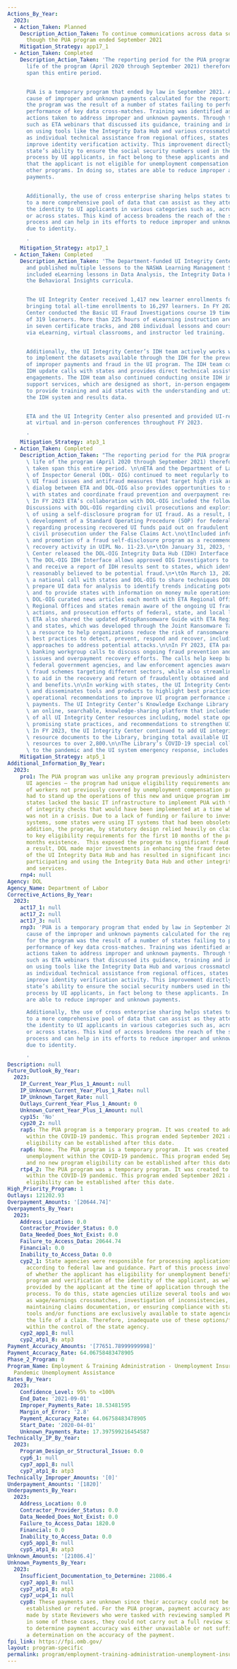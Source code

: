 ```yaml
---
Actions_By_Year:
  2023:
  - Action_Taken: Planned
    Description_Action_Taken: To continue communications across data sources even
      though the PUA program ended September 2021
    Mitigation_Strategy: app17_1
  - Action_Taken: Completed
    Description_Action_Taken: 'The reporting period for the PUA program is the entire
      life of the program (April 2020 through September 2021) therefore, actions taken
      span this entire period.


      PUA is a temporary program that ended by law in September 2021. A contributing
      cause of improper and unknown payments calculated for the reporting period for
      the program was the result of a number of states failing to perform or document
      performance of key data cross-matches. Training was identified as one of the
      actions taken to address improper and unknown payments. Through training opportunities
      such as ETA webinars that discussed its guidance, training and instructions
      on using tools like the Integrity Data Hub and various crossmatches, as well
      as individual technical assistance from regional offices, states were able to
      improve identity verification activity. This improvement directly impacts a
      state’s ability to ensure the social security numbers used in the UI claims
      process by UI applicants, in fact belong to these applicants and also ensures
      that the applicant is not eligible for unemployment compensation benefits under
      other programs. In doing so, states are able to reduce improper and unknown
      payments.


      Additionally, the use of cross enterprise sharing helps states to gain access
      to a more comprehensive pool of data that can assist as they attempt to verify
      the identity to UI applicants in various categories such as, across agencies
      or across states. This kind of access broadens the reach of the state verification
      process and can help in its efforts to reduce improper and unknown payments
      due to identity.

      '
    Mitigation_Strategy: atp17_1
  - Action_Taken: Completed
    Description_Action_Taken: 'The Department-funded UI Integrity Center completed
      and published multiple lessons to the NASWA Learning Management System, which
      included eLearning lessons in Data Analysis, the Integrity Data Hub (IDH), and
      the Behavioral Insights curricula.


      The UI Integrity Center received 1,417 new learner enrollments for FY 2023,
      bringing total all-time enrollments to 16,297 learners. In FY 2023, the UI Integrity
      Center conducted the Basic UI Fraud Investigations course 19 times to a total
      of 319 learners. More than 225 hours of eLearning instruction are available
      in seven certificate tracks, and 208 individual lessons and courses are offered
      via eLearning, virtual classrooms, and instructor led training.


      Additionally, the UI Integrity Center’s IDH team actively works with states
      to implement the datasets available through the IDH for the prevention and detection
      of improper payments and fraud in the UI program. The IDH team conducts bi-weekly
      IDH update calls with states and provides direct technical assistance and peer-to-peer
      engagements. The IDH team also continued conducting onsite IDH implementation
      support services, which are designed as short, in-person engagements with states
      to provide training and aid states with the understanding and utilization of
      the IDH system and results data.


      ETA and the UI Integrity Center also presented and provided UI-related trainings
      at virtual and in-person conferences throughout FY 2023.

      '
    Mitigation_Strategy: atp3_1
  - Action_Taken: Completed
    Description_Action_Taken: "The reporting period for the PUA program is the entire\
      \ life of the program (April 2020 through September 2021) therefore, actions\
      \ taken span this entire period. \n\nETA and the Department of Labor's Office\
      \ of Inspector General (DOL- OIG) continued to meet regularly to discuss emerging\
      \ UI fraud issues and antifraud measures that target high risk areas. The open\
      \ dialog between ETA and DOL-OIG also provides opportunities to streamline communication\
      \ with states and coordinate fraud prevention and overpayment recovery efforts.\
      \ In FY 2023 ETA’s collaboration with DOL-OIG included the following:\n\n•\t\
      Discussions with DOL-OIG regarding civil prosecutions and exploring possibilities\
      \ of using a self-disclosure program for UI fraud. As a result, ETA:\no\tBegan\
      \ development of a Standard Operating Procedure (SOP) for federal law enforcement\
      \ regarding processing recovered UI funds paid out on fraudulent claims through\
      \ civil prosecution under the False Claims Act.\no\tIncluded information about\
      \ and promotion of a fraud self-disclosure program as a recommended overpayment\
      \ recovery activity in UIPL No. 11-23.\n•\tOn January 31, 2023, the UI Integrity\
      \ Center released the DOL-OIG Integrity Data Hub (IDH) Interface to production.\
      \ The DOL-OIG IDH Interface allows approved OIG Investigators to easily request\
      \ and receive a report of IDH results sent to states, which identifies UI claims\
      \ reasonably believed to be potential fraud.\n•\tOn March 13, 2023, ETA hosted\
      \ a national call with states and DOL-OIG to share techniques DOL-OIG uses to\
      \ prepare UI data for analysis to identify trends indicating potential fraud\
      \ and to provide states with information on money mule operations.\n•\tShared\
      \ DOL-OIG curated news articles each month with ETA Regional Offices to ensure\
      \ Regional Offices and states remain aware of the ongoing UI fraud arrests,\
      \ actions, and prosecution efforts of federal, state, and local law enforcement.\
      \ ETA also shared the updated #StopRansomware Guide with ETA Regional Offices\
      \ and states, which was developed through the Joint Ransomware Task Force, as\
      \ a resource to help organizations reduce the risk of ransomware incidents through\
      \ best practices to detect, prevent, respond and recover, including step-by-step\
      \ approaches to address potential attacks.\n\nIn FY 2023, ETA participated on\
      \ banking workgroup calls to discuss ongoing fraud prevention and detection\
      \ issues and overpayment recovery efforts. The calls help keep banking organizations,\
      \ federal government agencies, and law enforcement agencies aware of the emerging\
      \ fraud schemes targeting different sectors, while also streamlining communications\
      \ to aid in the recovery and return of fraudulently obtained and overpaid funds\
      \ and benefits.\n\nIn working with states, the UI Integrity Center develops\
      \ and disseminates tools and products to highlight best practices and provides\
      \ operational recommendations to improve UI program performance and reduce improper\
      \ payments. The UI Integrity Center’s Knowledge Exchange Library (Library) is\
      \ an online, searchable, knowledge-sharing platform that includes a repository\
      \ of all UI Integrity Center resources including, model state operational processes,\
      \ promising state practices, and recommendations to strengthen UI program integrity.\
      \ In FY 2023, the UI Integrity Center continued to add UI integrity-related\
      \ resource documents to the Library, bringing total available UI integrity-related\
      \ resources to over 2,800.\n\nThe Library’s COVID-19 special collection, dedicated\
      \ to the pandemic and the UI system emergency response, includes over 400 resources.\n"
    Mitigation_Strategy: atp5_1
Additional_Information_By_Year:
  2023:
    pro1: The PUA program was unlike any program previously administered by state
      UI agencies – the program had unique eligibility requirements and served a population
      of workers not previously covered by unemployment compensation programs.  States
      had to stand up the operations of this new and unique program immediately. Many
      states lacked the basic IT infrastructure to implement PUA with the full spectrum
      of integrity checks that would have been implemented at a time when the world
      was not in a crisis. Due to a lack of funding or failure to invest in modern
      systems, some states were using IT systems that had been obsolete for decades.  In
      addition, the program, by statutory design relied heavily on claimant self-attestation
      to key eligibility requirements for the first 10 months of the program’s 18
      months existence.  This exposed the program to significant fraud activity.  As
      a result, DOL made major investments in enhancing the fraud detection functionality
      of the UI Integrity Data Hub and has resulted in significant increases in states
      participating and using the Integrity Data Hub and other integrity-related tools
      and services.
    rnp4: null
Agency: DOL
Agency_Name: Department of Labor
Corrective_Actions_By_Year:
  2023:
    act17_1: null
    act17_2: null
    act17_3: null
    rnp3: 'PUA is a temporary program that ended by law in September 2021. A contributing
      cause of the improper and unknown payments calculated for the reporting period
      for the program was the result of a number of states failing to perform or document
      performance of key data cross-matches. Training was identified as one of the
      actions taken to address improper and unknown payments. Through training opportunities
      such as ETA webinars that discussed its guidance, training and instructions
      on using tools like the Integrity Data Hub and various crossmatches, as well
      as individual technical assistance from regional offices, states were able to
      improve identity verification activity. This improvement directly impacts a
      state’s ability to ensure the social security numbers used in the UI claims
      process by UI applicants, in fact belong to these applicants. In doing so, states
      are able to reduce improper and unknown payments.

      Additionally, the use of cross enterprise sharing helps states to gain access
      to a more comprehensive pool of data that can assist as they attempt to verify
      the identity to UI applicants in various categories such as, across agencies
      or across states. This kind of access broadens the reach of the state verification
      process and can help in its efforts to reduce improper and unknown payments
      due to identity.

      '
Description: null
Future_Outlook_By_Year:
  2023:
    IP_Current_Year_Plus_1_Amount: null
    IP_Unknown_Current_Year_Plus_1_Rate: null
    IP_Unknown_Target_Rate: null
    Outlays_Current_Year_Plus_1_Amount: 0
    Unknown_Curent_Year_Plus_1_Amount: null
    cyp15: 'No'
    cyp20_2: null
    rap5: The PUA program is a temporary program. It was created to address unemployment
      within the COVID-19 pandemic. This program ended September 2021 and no new program
      eligibility can be established after this date.
    rap6: None. The PUA program is a temporary program. It was created to address
      unemployment within the COVID-19 pandemic. This program ended September 2021
      and no new program eligibility can be established after this date
    rtp4_2: The PUA program was a temporary program. It was created to address unemployment
      within the COVID-19 pandemic. This program ended September 2021 and no new program
      eligibility can be established after this date.
High_Priority_Program: 1
Outlays: 121202.93
Overpayment_Amounts: '[20644.74]'
Overpayments_By_Year:
  2023:
    Address_Location: 0.0
    Contractor_Provider_Status: 0.0
    Data_Needed_Does_Not_Exist: 0.0
    Failure_to_Access_Data: 20644.74
    Financial: 0.0
    Inability_to_Access_Data: 0.0
    cyp2_1: State agencies were responsible for processing applications for PUA compensation
      according to federal law and guidance. Part of this process involves a determination
      of whether the applicant has eligibility for unemployment benefits under another
      program and verification of the identity of the applicant, as well as the information
      provided by the applicant at the time of application through the continued claim
      process. To do this, state agencies utilize several tools and workflows such
      as wage/earnings crossmatches, investigation of inconsistencies, obtaining and
      maintaining claims documentation, or ensuring compliance with state law. These
      tools and/or functions are exclusively available to state agencies for use throughout
      the life of a claim. Therefore, inadequate use of these options/functions is
      within the control of the state agency.
    cyp2_app1_8: null
    cyp2_atp1_8: atp3
Payment_Accuracy_Amounts: '[77651.78999999998]'
Payment_Accuracy_Rate: 64.06758483478905
Phase_2_Program: 0
Program_Name: Employment & Training Administration - Unemployment Insurance - Federal
  Pandemic Unemployment Assistance
Rates_By_Year:
  2023:
    Confidence_Level: 95% to <100%
    End_Date: '2021-09-01'
    Improper_Payments_Rate: 18.53481595
    Margin_of_Error: '2.8'
    Payment_Accuracy_Rate: 64.06758483478905
    Start_Date: '2020-04-01'
    Unknown_Payments_Rate: 17.397599216454587
Technically_IP_By_Year:
  2023:
    Program_Design_or_Structural_Issue: 0.0
    cyp6_1: null
    cyp7_app1_8: null
    cyp7_atp1_8: atp3
Technically_Improper_Amounts: '[0]'
Underpayment_Amounts: '[1820]'
Underpayments_By_Year:
  2023:
    Address_Location: 0.0
    Contractor_Provider_Status: 0.0
    Data_Needed_Does_Not_Exist: 0.0
    Failure_to_Access_Data: 1820.0
    Financial: 0.0
    Inability_to_Access_Data: 0.0
    cyp5_app1_8: null
    cyp5_atp1_8: atp3
Unknown_Amounts: '[21086.4]'
Unknown_Payments_By_Year:
  2023:
    Insufficient_Documentation_to_Determine: 21086.4
    cyp7_app1_8: null
    cyp7_atp1_8: atp3
    cyp7_ucp4_1: null
    cyp8: These payments are unknown since their accuracy could not be definitively
      established or refuted. For the PUA program, payment accuracy assessments were
      made by state Reviewers who were tasked with reviewing sampled PUA cases. However,
      in some of these cases, they could not carry out a full review since the information
      to determine payment accuracy was either unavailable or not sufficient to make
      a determination on the accuracy of the payment.
fpi_link: https://fpi.omb.gov/
layout: program-specific
permalink: program/employment-training-administration-unemployment-insurance-fe-d4024207.html
---
```

